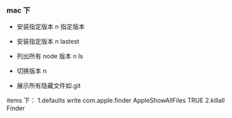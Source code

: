 ### mac 下

- 安装指定版本
  n 指定版本

- 安装指定版本
  n lastest

- 列出所有 node 版本
  n ls

- 切换版本
  n

- 展示所有隐藏文件如.git

items 下：
1.defaults write com.apple.finder AppleShowAllFiles TRUE
2.killall Finder
